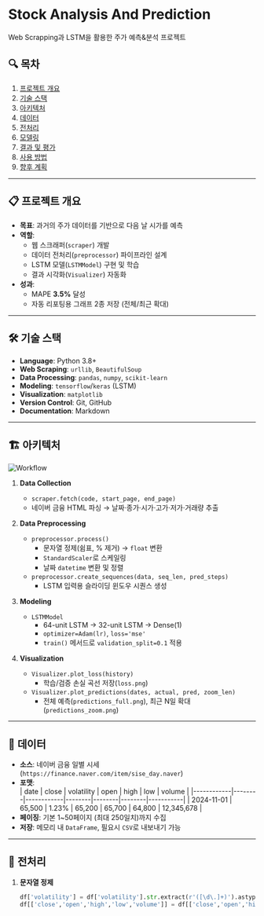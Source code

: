 # Stock Analysis And Prediction
Web Scrapping과 LSTM을 활용한 주가 예측&분석 프로젝트

## 🔍 목차

1. [프로젝트 개요](#-프로젝트-개요)  
2. [기술 스택](#-기술-스택)  
3. [아키텍처](#-아키텍처)  
4. [데이터](#-데이터)  
5. [전처리](#-전처리)  
6. [모델링](#-모델링)  
7. [결과 및 평가](#-결과-및-평가)  
8. [사용 방법](#-사용-방법)  
9. [향후 계획](#-향후-계획)  

---

## 📋 프로젝트 개요

- **목표**: 과거의 주가 데이터를 기반으로 다음 날 시가를 예측  
- **역할**:  
  - 웹 스크래퍼(`scraper`) 개발  
  - 데이터 전처리(`preprocessor`) 파이프라인 설계  
  - LSTM 모델(`LSTMModel`) 구현 및 학습  
  - 결과 시각화(`Visualizer`) 자동화  
- **성과**:  
  - MAPE **3.5%** 달성  
  - 자동 리포팅용 그래프 2종 저장 (전체/최근 확대)  

---

## 🛠 기술 스택

- **Language**: Python 3.8+  
- **Web Scraping**: `urllib`, `BeautifulSoup`  
- **Data Processing**: `pandas`, `numpy`, `scikit-learn`  
- **Modeling**: `tensorflow`/`keras` (LSTM)  
- **Visualization**: `matplotlib`  
- **Version Control**: Git, GitHub  
- **Documentation**: Markdown  

---

## 🏗 아키텍처

![Workflow](docs/images/workflow.png)

1. **Data Collection**  
   - `scraper.fetch(code, start_page, end_page)`  
   - 네이버 금융 HTML 파싱 → 날짜·종가·시가·고가·저가·거래량 추출  

2. **Data Preprocessing**  
   - `preprocessor.process()`  
     - 문자열 정제(쉼표, % 제거) → `float` 변환  
     - `StandardScaler`로 스케일링  
     - 날짜 `datetime` 변환 및 정렬  
   - `preprocessor.create_sequences(data, seq_len, pred_steps)`  
     - LSTM 입력용 슬라이딩 윈도우 시퀀스 생성  

3. **Modeling**  
   - `LSTMModel`  
     - 64-unit LSTM → 32-unit LSTM → Dense(1)  
     - `optimizer=Adam(lr)`, `loss='mse'`  
     - `train()` 메서드로 `validation_split=0.1` 적용  

4. **Visualization**  
   - `Visualizer.plot_loss(history)`  
     - 학습/검증 손실 곡선 저장(`loss.png`)  
   - `Visualizer.plot_predictions(dates, actual, pred, zoom_len)`  
     - 전체 예측(`predictions_full.png`), 최근 N일 확대(`predictions_zoom.png`)  

---

## 💾 데이터

- **소스**: 네이버 금융 일별 시세 (`https://finance.naver.com/item/sise_day.naver`)  
- **포맷**:  
  | date       | close  | volatility | open   | high   | low    | volume    |
  |------------|--------|------------|--------|--------|--------|-----------|
  | 2024-11-01 | 65,500 | 1.23%      | 65,200 | 65,700 | 64,800 | 12,345,678 |
- **페이징**: 기본 1~50페이지 (최대 250일치)까지 수집  
- **저장**: 메모리 내 `DataFrame`, 필요시 `CSV`로 내보내기 가능  

---

## 🔄 전처리

1. **문자열 정제**  
   ```python
   df['volatility'] = df['volatility'].str.extract(r'([\d\.]+)').astype(float)
   df[['close','open','high','low','volume']] = df[['close','open','high','low','volume']].astype(float)
